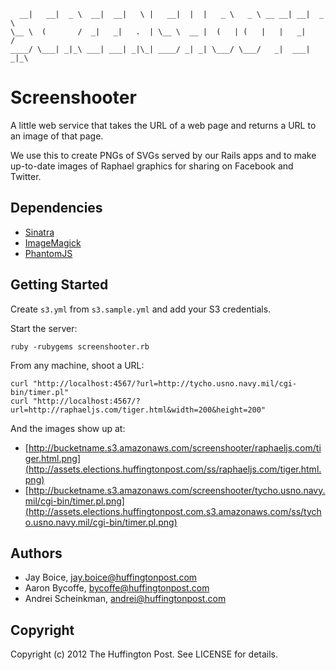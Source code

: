      __|   __|  _ \  __|  __|   \ |   __|  |  |   _ \   _ \ __ __| __|  _ \
    \__ \  (       /  _|   _|   .  | \__ \  __ |  (   | (   |   |   _|     /
    ____/ \___| _|_\ ___| ___| _|\_| ____/ _| _| \___/ \___/   _|  ___| _|_\

# Screenshooter

A little web service that takes the URL of a web page and returns a URL to an 
image of that page.

We use this to create PNGs of SVGs served by our Rails apps and to make
up-to-date images of Raphael graphics for sharing on Facebook and Twitter.

## Dependencies

  * [Sinatra](http://www.sinatrarb.com/)
  * [ImageMagick](http://www.imagemagick.org/script/index.php)
  * [PhantomJS](http://phantomjs.org/)

## Getting Started

Create <code>s3.yml</code> from <code>s3.sample.yml</code> and add your S3 
credentials.


Start the server:

    ruby -rubygems screenshooter.rb


From any machine, shoot a URL:

    curl "http://localhost:4567/?url=http://tycho.usno.navy.mil/cgi-bin/timer.pl"
    curl "http://localhost:4567/?url=http://raphaeljs.com/tiger.html&width=200&height=200"
    
And the images show up at:

 * [http://bucketname.s3.amazonaws.com/screenshooter/raphaeljs.com/tiger.html.png](http://assets.elections.huffingtonpost.com/ss/raphaeljs.com/tiger.html.png)
 * [http://bucketname.s3.amazonaws.com/screenshooter/tycho.usno.navy.mil/cgi-bin/timer.pl.png](http://assets.elections.huffingtonpost.com.s3.amazonaws.com/ss/tycho.usno.navy.mil/cgi-bin/timer.pl.png)

## Authors

- Jay Boice, jay.boice@huffingtonpost.com
- Aaron Bycoffe, bycoffe@huffingtonpost.com
- Andrei Scheinkman, andrei@huffingtonpost.com

## Copyright

Copyright (c) 2012 The Huffington Post. See LICENSE for details.